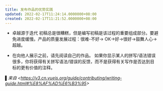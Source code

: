 ```yaml
---
title: 发布作品的优势实践
updated: 2022-02-17T11:24:14.0000000+08:00
created: 2022-02-17T11:21:52.0000000+08:00
---
```


-   卓越源于迭代
初稿总是很糟糕，但是编写初稿是该过程的重要组成部分。要避免进度缓慢。产品的质量发展过程：很难-不好-> OK->好->很好->鼓舞人心->超越。

-   在向他人展示之前，请先阅读自己的作品。
如果你显示某人的拼写/语法错误很多，你将获得有关拼写语法/错误的反馈，而不是获得有关写作是否达到目标的更有价值的注释。

*▌来自 \<<https://v3.cn.vuejs.org/guide/contributing/writing-guide.html#%E8%AF%AD%E6%B3%95>\>*
